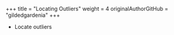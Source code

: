 +++
title = "Locating Outliers"
weight = 4
originalAuthorGitHub = "gildedgardenia"
+++


- Locate outliers